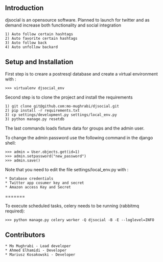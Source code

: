Introduction
-----

djsocial is an opensource software. Planned to launch for twitter and as demand increase both functionality and
social integration

    1) Auto follow certain hashtags
    2) Auto favorite certain hashtags
    3) Auto follow back
    4) Auto unfollow backard


Setup and Installation
-----

First step is to creare a postresql database and create a virtual environment with :

```
>>> virtualenv djsocial_env
```

Second step is to clone the project and install the requirements

    1) git clone git@github.com:mo-mughrabi/djsocial.git
    2) pip install -r requirements.txt
    3) cp settings/development.py settings/local_env.py
    3) python manage.py resetdb

The last commands loads fixture data for groups and the admin user.

To change the admin password use the following command in the django shell:

```
>>> admin = User.objects.get(id=1)
>>> admin.setpassword("new_password")
>>> admin.save()
```
    
Note that you need to edit the file  settings/local_env.py with :

    * Database credentials
    * Twitter app cosumer key and secret
    * Amazon access Key and Secret

=======

To execute scheduled tasks, celery needs to be running (rabbitmq required):

```
>>> python manage.py celery worker -Q djsocial -B -E --loglevel=INFO
```

    
Contributors
-----

    * Mo Mughrabi - Lead developer
    * Ahmed Elhamidi - Developer
    * Mariusz Kosakowski - Developer


